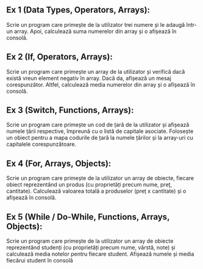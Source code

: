 ## Ex 1 (Data Types, Operators, Arrays):
Scrie un program care primește de la utilizator trei numere și le adaugă într-un array. Apoi, calculează suma numerelor din array și o afișează în consolă.
## Ex 2 (If, Operators, Arrays):
Scrie un program care primește un array de la utilizator și verifică dacă există vreun element negativ în array. Dacă da, afișează un mesaj corespunzător. Altfel, calculează media numerelor din array și o afișează în consolă.
## Ex 3 (Switch, Functions, Arrays):
Scrie un program care primește un cod de țară de la utilizator și afișează numele țării respective, împreună cu o listă de capitale asociate. Folosește un obiect pentru a mapa codurile de țară la numele țărilor și la array-uri cu capitalele corespunzătoare.
## Ex 4 (For, Arrays, Objects):
Scrie un program care primește de la utilizator un array de obiecte, fiecare obiect reprezentând un produs (cu proprietăți precum nume, preț, cantitate). Calculează valoarea totală a produselor (preț x cantitate) și o afișează în consolă.
## Ex 5 (While / Do-While, Functions, Arrays, Objects):
Scrie un program care primește de la utilizator un array de obiecte reprezentând studenți (cu proprietăți precum nume, vârstă, note) și calculează media notelor pentru fiecare student. Afișează numele și media fiecărui student în consolă

